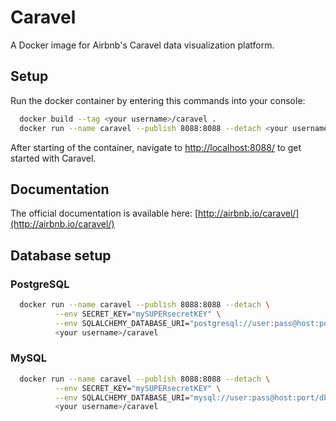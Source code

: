 # Caravel
A Docker image for Airbnb's Caravel data visualization platform.

## Setup
Run the docker container by entering this commands into your console:

```bash
  docker build --tag <your username>/caravel .
  docker run --name caravel --publish 8088:8088 --detach <your username>/caravel
```
After starting of the container, navigate to [http://localhost:8088/](http://localhost:8088/) to get started with Caravel.

## Documentation
The official documentation is available here:
[http://airbnb.io/caravel/](http://airbnb.io/caravel/)

## Database setup

### PostgreSQL
```bash
  docker run --name caravel --publish 8088:8088 --detach \
          --env SECRET_KEY="mySUPERsecretKEY" \
          --env SQLALCHEMY_DATABASE_URI="postgresql://user:pass@host:port/db" \
          <your username>/caravel
```
### MySQL
```bash
  docker run --name caravel --publish 8088:8088 --detach \
          --env SECRET_KEY="mySUPERsecretKEY" \
          --env SQLALCHEMY_DATABASE_URI="mysql://user:pass@host:port/db" \
          <your username>/caravel
```

